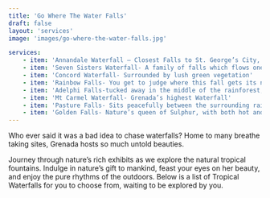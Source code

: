 ```yaml
---
title: 'Go Where The Water Falls'
draft: false
layout: 'services'
image: 'images/go-where-the-water-falls.jpg'

services:
    - item: 'Annandale Waterfall – Closest Falls to St. George’s City, which hosts a lovely Tree house Restaurant'
    - item: 'Seven Sisters Waterfall- A family of falls which flows one into the other, inside the rainforest reserves'
    - item: 'Concord Waterfall- Surrounded by lush green vegetation'
    - item: 'Rainbow Falls- You get to judge where this fall gets its name from'
    - item: 'Adelphi Falls-tucked away in the middle of the rainforest, not too far from the Grand Etang Lake'
    - item: 'Mt Carmel Waterfall- Grenada’s highest Waterfall'
    - item: 'Pasture Falls- Sits peacefully between the surrounding rainforest'
    - item: 'Golden Falls- Nature’s queen of Sulphur, with both hot and cold fountains, from the same Waterfall'
---
```


Who ever said it was a bad idea to chase waterfalls? Home to many breathe taking sites, Grenada hosts so much untold beauties.

Journey through nature’s rich exhibits as we explore the natural tropical fountains. Indulge in nature’s gift to mankind, feast your eyes on her beauty, and enjoy the pure rhythms of the outdoors. Below is a list of Tropical Waterfalls for you to choose from, waiting to be explored by you.
